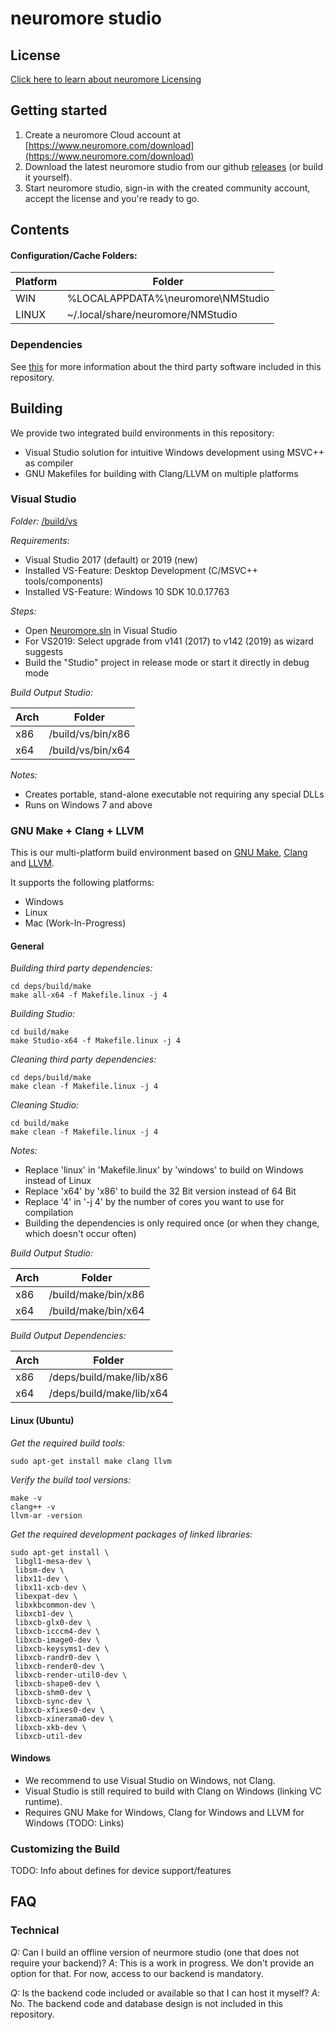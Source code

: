 # neuromore studio

## License

[Click here to learn about neuromore Licensing](https://github.com/neuromore/studio/blob/master/neuromore-licensing-info.md)

## Getting started

1. Create a neuromore Cloud account at [https://www.neuromore.com/download](https://www.neuromore.com/download)
2. Download the latest neuromore studio from our github [releases](https://github.com/neuromore/studio/releases) (or build it yourself).
3. Start neuromore studio, sign-in with the created community account, accept the license and you're ready to go.

## Contents

#### Configuration/Cache Folders:

| Platform | Folder                            |
|----------|-----------------------------------|
| WIN      | %LOCALAPPDATA%\neuromore\NMStudio |
| LINUX    | ~/.local/share/neuromore/NMStudio |

### Dependencies

See [this](https://github.com/neuromore/studio/blob/master/deps/README.md) for more information about the third party software included in this repository.

## Building

We provide two integrated build environments in this repository:

* Visual Studio solution for intuitive Windows development using MSVC++ as compiler
* GNU Makefiles for building with Clang/LLVM on multiple platforms

### Visual Studio

*Folder:* [/build/vs](https://github.com/neuromore/studio/tree/master/build/vs)

*Requirements:*
* Visual Studio 2017 (default) or 2019 (new)
* Installed VS-Feature: Desktop Development (C/MSVC++ tools/components)
* Installed VS-Feature: Windows 10 SDK 10.0.17763

*Steps:*
* Open [Neuromore.sln](https://github.com/neuromore/studio/blob/master/build/vs/Neuromore.sln) in Visual Studio
* For VS2019: Select upgrade from v141 (2017) to v142 (2019) as wizard suggests
* Build the "Studio" project in release mode or start it directly in debug mode

*Build Output Studio:*

| Arch | Folder            |
|------|-------------------|
| x86  | /build/vs/bin/x86 |
| x64  | /build/vs/bin/x64 |

*Notes:*

* Creates portable, stand-alone executable not requiring any special DLLs
* Runs on Windows 7 and above

### GNU Make + Clang + LLVM

This is our multi-platform build environment based on [GNU Make](https://www.gnu.org/software/make/), [Clang](https://clang.llvm.org/) and [LLVM](https://llvm.org/).

It supports the following platforms:

* Windows
* Linux
* Mac (Work-In-Progress)

#### General

*Building third party dependencies:*

```
cd deps/build/make
make all-x64 -f Makefile.linux -j 4
```

*Building Studio:*

```
cd build/make
make Studio-x64 -f Makefile.linux -j 4
```

*Cleaning third party dependencies:*

```
cd deps/build/make
make clean -f Makefile.linux -j 4
```

*Cleaning Studio:*

```
cd build/make
make clean -f Makefile.linux -j 4
```

*Notes:*

* Replace 'linux' in 'Makefile.linux' by 'windows' to build on Windows instead of Linux
* Replace 'x64' by 'x86' to build the 32 Bit version instead of 64 Bit
* Replace '4' in '-j 4' by the number of cores you want to use for compilation
* Building the dependencies is only required once (or when they change, which doesn't occur often)

*Build Output Studio:*

| Arch | Folder              |
|------|---------------------|
| x86  | /build/make/bin/x86 |
| x64  | /build/make/bin/x64 |

*Build Output Dependencies:*

| Arch | Folder                   |
|------|--------------------------|
| x86  | /deps/build/make/lib/x86 |
| x64  | /deps/build/make/lib/x64 |

#### Linux (Ubuntu)

*Get the required build tools:*

```
sudo apt-get install make clang llvm
```

*Verify the build tool versions:*

```
make -v
clang++ -v
llvm-ar -version
```

*Get the required development packages of linked libraries:*

```
sudo apt-get install \
 libgl1-mesa-dev \
 libsm-dev \
 libx11-dev \
 libx11-xcb-dev \
 libexpat-dev \
 libxkbcommon-dev \
 libxcb1-dev \
 libxcb-glx0-dev \
 libxcb-icccm4-dev \
 libxcb-image0-dev \
 libxcb-keysyms1-dev \
 libxcb-randr0-dev \
 libxcb-render0-dev \
 libxcb-render-util0-dev \
 libxcb-shape0-dev \
 libxcb-shm0-dev \
 libxcb-sync-dev \
 libxcb-xfixes0-dev \
 libxcb-xinerama0-dev \
 libxcb-xkb-dev \
 libxcb-util-dev
```

#### Windows

* We recommend to use Visual Studio on Windows, not Clang.
* Visual Studio is still required to build with Clang on Windows (linking VC runtime).
* Requires GNU Make for Windows, Clang for Windows and LLVM for Windows (TODO: Links)

### Customizing the Build

TODO: Info about defines for device support/features

## FAQ

### Technical

*Q:* Can I build an offline version of neurmore studio (one that does not require your backend)?
*A*: This is a work in progress. We don't provide an option for that. For now, access to our backend is mandatory.

*Q:* Is the backend code included or available so that I can host it myself?
*A*: No. The backend code and database design is not included in this repository.
